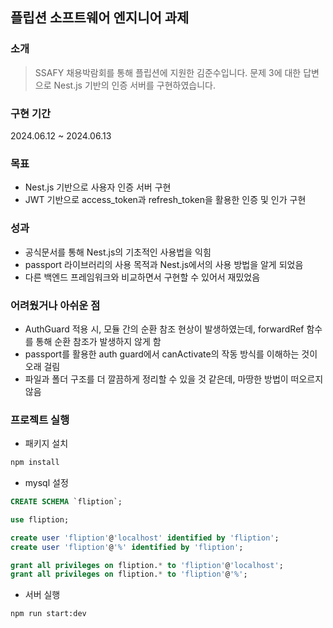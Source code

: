 ## 플립션 소프트웨어 엔지니어 과제

### 소개

> SSAFY 채용박람회를 통해 플립션에 지원한 김준수입니다. 문제 3에 대한 답변으로 Nest.js 기반의 인증 서버를 구현하였습니다.

### 구현 기간

2024.06.12 ~ 2024.06.13

### 목표

- Nest.js 기반으로 사용자 인증 서버 구현
- JWT 기반으로 access_token과 refresh_token을 활용한 인증 및 인가 구현

### 성과

- 공식문서를 통해 Nest.js의 기초적인 사용법을 익힘 
- passport 라이브러리의 사용 목적과 Nest.js에서의 사용 방법을 알게 되었음
- 다른 백엔드 프레임워크와 비교하면서 구현할 수 있어서 재밌었음

### 어려웠거나 아쉬운 점

- AuthGuard 적용 시, 모듈 간의 순환 참조 현상이 발생하였는데, forwardRef 함수를 통해 순환 참조가 발생하지 않게 함
- passport를 활용한 auth guard에서 canActivate의 작동 방식를 이해하는 것이 오래 걸림
- 파일과 폴더 구조를 더 깔끔하게 정리할 수 있을 것 같은데, 마땅한 방법이 떠오르지 않음

### 프로젝트 실행

- 패키지 설치

```bash
npm install
```

- mysql 설정

```sql
CREATE SCHEMA `fliption`;

use fliption;

create user 'fliption'@'localhost' identified by 'fliption';
create user 'fliption'@'%' identified by 'fliption';

grant all privileges on fliption.* to 'fliption'@'localhost';
grant all privileges on fliption.* to 'fliption'@'%';
```

- 서버 실행

```bash
npm run start:dev
```
